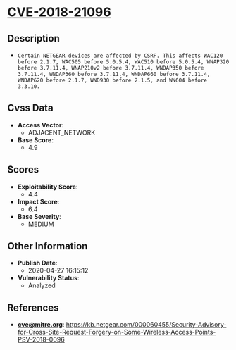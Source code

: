 
# [CVE-2018-21096](https://kb.netgear.com/000060455/Security-Advisory-for-Cross-Site-Request-Forgery-on-Some-Wireless-Access-Points-PSV-2018-0096)

## Description

- `Certain NETGEAR devices are affected by CSRF. This affects WAC120 before 2.1.7, WAC505 before 5.0.5.4, WAC510 before 5.0.5.4, WNAP320 before 3.7.11.4, WNAP210v2 before 3.7.11.4, WNDAP350 before 3.7.11.4, WNDAP360 before 3.7.11.4, WNDAP660 before 3.7.11.4, WNDAP620 before 2.1.7, WND930 before 2.1.5, and WN604 before 3.3.10.`

## Cvss Data

- **Access Vector**:
  - ADJACENT_NETWORK
- **Base Score**:
  - 4.9

## Scores

- **Exploitability Score**:
  - 4.4
- **Impact Score**:
  - 6.4
- **Base Severity**:
  - MEDIUM

## Other Information

- **Publish Date**:
  - 2020-04-27 16:15:12
- **Vulnerability Status**:
  - Analyzed

## References

- **cve@mitre.org**: https://kb.netgear.com/000060455/Security-Advisory-for-Cross-Site-Request-Forgery-on-Some-Wireless-Access-Points-PSV-2018-0096
